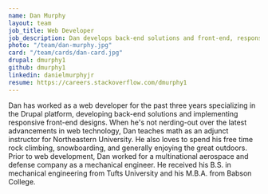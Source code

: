 ```yaml
---
name: Dan Murphy
layout: team
job_title: Web Developer
job_description: Dan develops back-end solutions and front-end, responsive designs for Savas Labs clients.
photo: "/team/dan-murphy.jpg"
card: "/team/cards/dan-card.jpg"
drupal: dmurphy1
github: dmurphy1
linkedin: danielmurphyjr
resume: https://careers.stackoverflow.com/dmurphy1
---
```


Dan has worked as a web developer for the past three years specializing in the Drupal platform, developing back-end solutions and implementing responsive front-end designs. When he's not nerding-out over the latest advancements in web technology, Dan teaches math as an adjunct instructor for Northeastern University. He also loves to spend his free time rock climbing, snowboarding, and generally enjoying the great outdoors. Prior to web development, Dan worked for a multinational aerospace and defense company as a mechanical engineer. He received his B.S. in mechanical engineering from Tufts University and his M.B.A. from Babson College.
